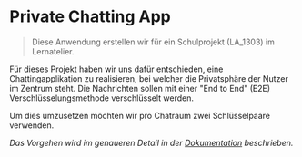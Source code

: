 # Private Chatting App

> Diese Anwendung erstellen wir für ein Schulprojekt (LA_1303) im Lernatelier.

Für dieses Projekt haben wir uns dafür entschieden, eine Chattingapplikation zu realisieren, bei welcher die Privatsphäre der Nutzer im Zentrum steht. Die Nachrichten sollen mit einer "End to End" (E2E) Verschlüsselungsmethode verschlüsselt werden.

Um dies umzusetzen möchten wir pro Chatraum zwei Schlüsselpaare verwenden.

*Das Vorgehen wird im genaueren Detail in der [Dokumentation](doc/README.md) beschrieben.*
